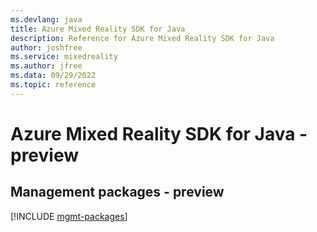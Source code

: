 ```yaml
---
ms.devlang: java
title: Azure Mixed Reality SDK for Java
description: Reference for Azure Mixed Reality SDK for Java
author: joshfree
ms.service: mixedreality
ms.author: jfree
ms.data: 09/29/2022
ms.topic: reference
---
```

# Azure Mixed Reality SDK for Java - preview

## Management packages - preview
[!INCLUDE [mgmt-packages](mixed-reality-mgmt-index.md)]